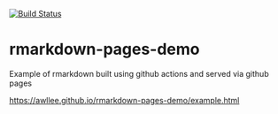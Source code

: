 [![Build Status](https://github.com/awllee/rmarkdown-pages-demo/workflows/build/badge.svg)](https://github.com/awllee/rmarkdown-pages-demo/actions)

# rmarkdown-pages-demo
Example of rmarkdown built using github actions and served via github pages

https://awllee.github.io/rmarkdown-pages-demo/example.html
